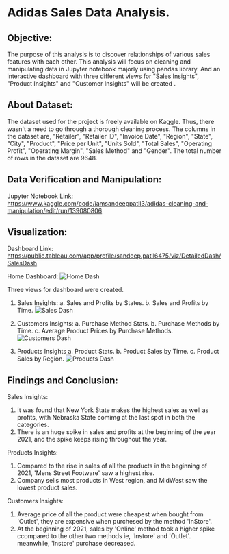 # Adidas Sales Data Analysis.


## Objective:
The purpose of this analysis is to discover relationships of various sales features with each other. This analysis will focus on cleaning and manipulating data in Jupyter notebook majorly using pandas library. And an interactive dashboard with three different views for "Sales Insights", "Product Insights" and "Customer Insights" will be created . 


## About Dataset:
The dataset used for the project is freely available on Kaggle. Thus, there wasn't a need to go through a thorough cleaning process. The columns in the dataset are, "Retailer", "Retailer ID", "Invoice Date", "Region", "State", "City", "Product", "Price per Unit", "Units Sold", "Total Sales", "Operating Profit", "Operating Margin", "Sales Method" and "Gender". The total number of rows in the dataset are 9648.


## Data Verification and Manipulation:
Jupyter Notebook Link: https://www.kaggle.com/code/iamsandeeppatil3/adidas-cleaning-and-manipulation/edit/run/139080806


## Visualization:

Dashboard Link: https://public.tableau.com/app/profile/sandeep.patil6475/viz/DetailedDash/SalesDash

Home Dashboard:
![Home Dash](https://github.com/iamsandeeppatil3/adidas-sales-analysis/assets/60236271/231ffeac-25d6-4b2c-94d7-f030fe6cff49)

Three views for dashboard were created. 
1. Sales Insights:
a. Sales and Profits by States.
b. Sales and Profits by Time.
![Sales Dash](https://github.com/iamsandeeppatil3/adidas-sales-analysis/assets/60236271/fd55dd54-4c63-406d-8309-27706e744044)

2. Customers Insights:
a. Purchase Method Stats.
b. Purchase Methods by Time.
c. Average Product Prices by Purchase Methods.
![Customers Dash](https://github.com/iamsandeeppatil3/adidas-sales-analysis/assets/60236271/a0b059d1-f52a-409e-875f-8a5d48f00d3c)

3. Products Insights
a. Product Stats.
b. Product Sales by Time.
c. Product Sales by Region.
![Products Dash](https://github.com/iamsandeeppatil3/adidas-sales-analysis/assets/60236271/07fb9ad3-bb3f-49a0-b31e-43c1fb44b254)


## Findings and Conclusion:
Sales Insights:
1. It was found that New York State makes the highest sales as well as profits, with Nebraska State comimg at the last spot in both the categories.
2. There is an huge spike in sales and profits at the beginning of the year 2021, and the spike keeps rising throughout the year.

Products Insights:
1. Compared to the rise in sales of all the products in the beginning of 2021, 'Mens Street Footware' saw a highest rise.
2. Company sells most products in West region, and MidWest saw the lowest product sales.

Customers Insights:
1. Average price of all the product were cheapest when bought from 'Outlet', they are expensive when purchesed by the method 'InStore'.
2. At the beginning of 2021, sales by 'Online' method took a higher spike ccompared to the other two methods ie, 'Instore' and 'Outlet'. meanwhile, 'Instore' purchase decreased.
